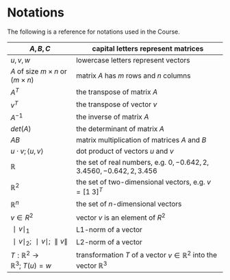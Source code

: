 # Notations

The following is a reference for notations used in the Course.  

| $A, B, C$ | capital letters represent matrices   |
|---|---|
| $u, v, w$ | lowercase letters represent vectors |
| $A$ of size $m × n$ or $( m × n )$ | matrix $A$ has $m$ rows and $n$ columns |
| $A^T$ | the transpose of matrix $A$ |
| $v^T$ | the transpose of vector $v$ |
| $A^{-1}$ | the inverse of matrix $A$ |
| $det(A)$ | the determinant of matrix $A$ |
| $AB$ | matrix multiplication of matrices $A$ and $B$ |
| $u⋅v; ⟨u, v⟩$ | dot product of vectors $u$ and $v$ |
| $\mathbb{R}$ | the set of real numbers, e.g. $0, − 0.642, 2, 3.4560, −0.642, 2, 3.456$ |
| $\mathbb{R}^2$ | the set of two-dimensional vectors, e.g. $v=[1\ 3]^T$ |
| $\mathbb{R}^n$ | the set of $n$-dimensional vectors |
| $v∈R^2$ | vector $v$ is an element of $R^2$ |
| $∣v∣_1$  | L1-norm of a vector |
| $∣v∣_2;\ ∣v∣;\ ∥v∥$ | L2-norm of a vector |
| $T:\mathbb{R}^2→\mathbb{R}^3;\ T(u)=w$ | transformation $T$ of a vector $v∈\mathbb{R}^2$ into the vector $\mathbb{R}^3$ |